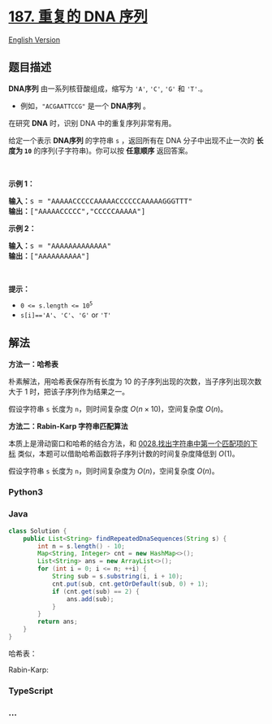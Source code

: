 # [187. 重复的 DNA 序列](https://leetcode.cn/problems/repeated-dna-sequences)

[English Version](/solution/0100-0199/0187.Repeated%20DNA%20Sequences/README_EN.md)

## 题目描述

<!-- 这里写题目描述 -->

<p><strong>DNA序列</strong>&nbsp;由一系列核苷酸组成，缩写为<meta charset="UTF-8" />&nbsp;<code>'A'</code>,&nbsp;<code>'C'</code>,&nbsp;<code>'G'</code>&nbsp;和<meta charset="UTF-8" />&nbsp;<code>'T'</code>.。</p>

<ul>
	<li>例如，<meta charset="UTF-8" /><code>"ACGAATTCCG"</code>&nbsp;是一个 <strong>DNA序列</strong> 。</li>
</ul>

<p>在研究 <strong>DNA</strong> 时，识别 DNA 中的重复序列非常有用。</p>

<p>给定一个表示 <strong>DNA序列</strong> 的字符串 <code>s</code> ，返回所有在 DNA 分子中出现不止一次的&nbsp;<strong>长度为&nbsp;<code>10</code></strong>&nbsp;的序列(子字符串)。你可以按 <strong>任意顺序</strong> 返回答案。</p>

<p>&nbsp;</p>

<p><strong>示例 1：</strong></p>

<pre>
<strong>输入：</strong>s = "AAAAACCCCCAAAAACCCCCCAAAAAGGGTTT"
<strong>输出：</strong>["AAAAACCCCC","CCCCCAAAAA"]
</pre>

<p><strong>示例 2：</strong></p>

<pre>
<strong>输入：</strong>s = "AAAAAAAAAAAAA"
<strong>输出：</strong>["AAAAAAAAAA"]
</pre>

<p>&nbsp;</p>

<p><strong>提示：</strong></p>

<ul>
	<li><code>0 &lt;= s.length &lt;= 10<sup>5</sup></code></li>
	<li><code>s[i]</code><code>==</code><code>'A'</code>、<code>'C'</code>、<code>'G'</code>&nbsp;or&nbsp;<code>'T'</code></li>
</ul>

## 解法

<!-- 这里可写通用的实现逻辑 -->

**方法一：哈希表**

朴素解法，用哈希表保存所有长度为 10 的子序列出现的次数，当子序列出现次数大于 1 时，把该子序列作为结果之一。

假设字符串 `s` 长度为 `n`，则时间复杂度 $O(n \times 10)$，空间复杂度 $O(n)$。

**方法二：Rabin-Karp 字符串匹配算法**

本质上是滑动窗口和哈希的结合方法，和 [0028.找出字符串中第一个匹配项的下标](https://leetcode.cn/problems/find-the-index-of-the-first-occurrence-in-a-string/) 类似，本题可以借助哈希函数将子序列计数的时间复杂度降低到 $O(1)$。

假设字符串 `s` 长度为 `n`，则时间复杂度为 $O(n)$，空间复杂度 $O(n)$。

<!-- tabs:start -->

### **Python3**

<!-- 这里可写当前语言的特殊实现逻辑 -->



### **Java**

<!-- 这里可写当前语言的特殊实现逻辑 -->

```java
class Solution {
    public List<String> findRepeatedDnaSequences(String s) {
        int n = s.length() - 10;
        Map<String, Integer> cnt = new HashMap<>();
        List<String> ans = new ArrayList<>();
        for (int i = 0; i <= n; ++i) {
            String sub = s.substring(i, i + 10);
            cnt.put(sub, cnt.getOrDefault(sub, 0) + 1);
            if (cnt.get(sub) == 2) {
                ans.add(sub);
            }
        }
        return ans;
    }
}
```







哈希表：



Rabin-Karp:











### **TypeScript**







### **...**

```

```


